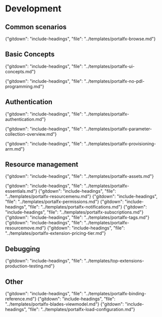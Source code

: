 
<!--When documents are deprecated,they are commented out of this index. -->
<!--When documents are in the main index, they are commented out of this index. -->

# Development

## Common scenarios

{"gitdown": "include-headings", "file": "../templates/portalfx-browse.md"}


## Basic Concepts

{"gitdown": "include-headings", "file": "../templates/portalfx-ui-concepts.md"}

{"gitdown": "include-headings", "file": "../templates/portalfx-no-pdl-programming.md"}

## Authentication

{"gitdown": "include-headings", "file": "../templates/portalfx-authentication.md"}

  <!-- top-extensions-data.md-->
  
{"gitdown": "include-headings", "file": "../templates/portalfx-parameter-collection-overview.md"}

{"gitdown": "include-headings", "file": "../templates/portalfx-provisioning-arm.md"}


## Resource management

  {"gitdown": "include-headings", "file": "../templates/portalfx-assets.md"}

  {"gitdown": "include-headings", "file": "../templates/portalfx-essentials.md"}
  {"gitdown": "include-headings", "file": "../templates/portalfx-resourcemenu.md"}
  {"gitdown": "include-headings", "file": "../templates/portalfx-permissions.md"}
  {"gitdown": "include-headings", "file": "../templates/portalfx-notifications.md"}
  {"gitdown": "include-headings", "file": "../templates/portalfx-subscriptions.md"}
  {"gitdown": "include-headings", "file": "../templates/portalfx-tags.md"}
  {"gitdown": "include-headings", "file": "../templates/portalfx-resourcemove.md"}
  {"gitdown": "include-headings", "file": "../templates/portalfx-extension-pricing-tier.md"}

## Debugging

 <!-- top-extensions-debugging.md -->

  {"gitdown": "include-headings", "file": "../templates/top-extensions-production-testing.md"}

## Other

  {"gitdown": "include-headings", "file": "../templates/portalfx-binding-reference.md"}
  {"gitdown": "include-headings", "file": "../templates/portalfx-blades-viewmodel.md"}
  {"gitdown": "include-headings", "file": "../templates/portalfx-load-configuration.md"}

